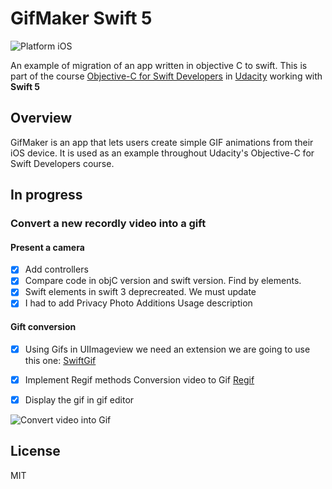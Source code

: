 # GifMaker Swift 5 

![Platform iOS](https://img.shields.io/badge/migration-iOS-purple.svg)

An example of migration of an app written in objective C to swift. This is part of the course [Objective-C for Swift Developers](https://eu.udacity.com/course/objective-c-for-swift-developers--ud1009) in [Udacity](https://eu.udacity.com/) working with **Swift 5**

## Overview

GifMaker is an app that lets users create simple GIF animations from their iOS device. It is used as an example throughout Udacity's Objective-C for Swift Developers course.

## In progress

### Convert a new recordly video into a gift
#### Present a camera
- [x] Add controllers
- [x] Compare code in objC version and swift version. Find by elements.
- [x] Swift elements in swift 3 deprecreated. We must update
- [x] I had to add Privacy Photo Additions Usage description

#### Gift conversion
- [x] Using Gifs in UIImageview we need an extension we are going to use this one:
[SwiftGif](https://github.com/swiftgif/SwiftGif)

- [X] Implement Regif methods Conversion video to Gif
[Regif](https://github.com/matthewpalmer/Regift)

- [X] Display the gif in gif editor

![Convert video into Gif](https://drive.google.com/uc?id=1VeDea0N8Jyt5vPHSBh_lw5iNheEnRq3s)


## License
   MIT
